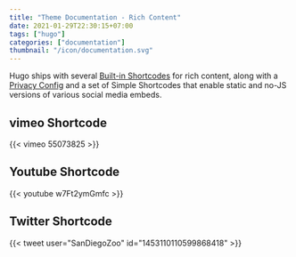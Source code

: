 ```yaml
---
title: "Theme Documentation - Rich Content"
date: 2021-01-29T22:30:15+07:00
tags: ["hugo"]
categories: ["documentation"]
thumbnail: "/icon/documentation.svg"
---
```


Hugo ships with several [Built-in Shortcodes](https://gohugo.io/content-management/shortcodes/#use-hugos-built-in-shortcodes) for rich content, along with a [Privacy Config](https://gohugo.io/about/hugo-and-gdpr/) and a set of Simple Shortcodes that enable static and no-JS versions of various social media embeds.

## vimeo Shortcode

{{< vimeo 55073825 >}}

## Youtube Shortcode

{{< youtube w7Ft2ymGmfc >}}

## Twitter Shortcode

{{< tweet user="SanDiegoZoo" id="1453110110599868418" >}}
